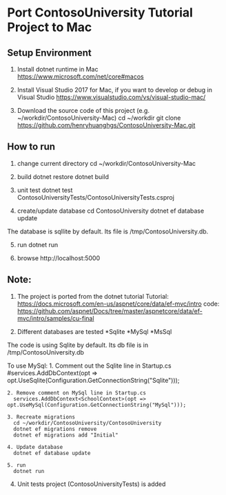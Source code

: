 # Port ContosoUniversity Tutorial Project to Mac

## Setup Environment

1. Install dotnet runtime in Mac
  https://www.microsoft.com/net/core#macos

2. Install Visual Studio 2017 for Mac, if you want to develop or debug in Visual Studio
  https://www.visualstudio.com/vs/visual-studio-mac/

3. Download the source code of this project (e.g. ~/workdir/ContosoUniversity-Mac)
  cd ~/workdir
  git clone https://github.com/henryhuanghgs/ContosoUniversity-Mac.git

## How to run
1. change current directory
  cd ~/workdir/ContosoUniversity-Mac

2. build
  dotnet restore
  dotnet build

3. unit test
  dotnet test ContosoUniversityTests/ContosoUniversityTests.csproj

4. create/update database
  cd ContosoUniversity
  dotnet ef database update

  The database is sqllite by default. Its file is /tmp/ContosoUniversity.db.

5. run
  dotnet run

6. browse
  http://localhost:5000


## Note:
1. The project is ported from the dotnet tutorial 
  Tutorial: https://docs.microsoft.com/en-us/aspnet/core/data/ef-mvc/intro
  code: https://github.com/aspnet/Docs/tree/master/aspnetcore/data/ef-mvc/intro/samples/cu-final

2. Different databases are tested
  *Sqlite
  *MySql
  *MsSql

  The code is using Sqlite by default. Its db file is in /tmp/ContosoUniversity.db

  To use MySql:
    1. Comment out the Sqlite line in Startup.cs
      #services.AddDbContext<SchoolContext>(opt => opt.UseSqlite(Configuration.GetConnectionString("Sqlite")));
      
    2. Remove comment on MySql line in Startup.cs
      services.AddDbContext<SchoolContext>(opt => opt.UseMySql(Configuration.GetConnectionString("MySql")));
      
    3. Recreate migrations
      cd ~/workdir/ContosoUniversity/ContosoUniversity
      dotnet ef migrations remove
      dotnet ef migrations add "Initial"
      
    4. Update database
      dotnet ef database update
      
    5. run
      dotnet run
  
4. Unit tests project (ContosoUniversityTests) is added



